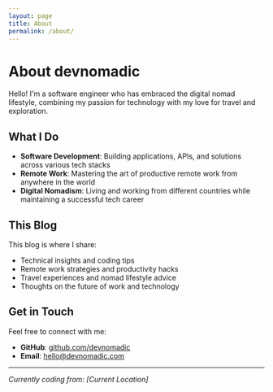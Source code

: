 ```yaml
---
layout: page
title: About
permalink: /about/
---
```


# About devnomadic

Hello! I'm a software engineer who has embraced the digital nomad lifestyle, combining my passion for technology with my love for travel and exploration.

## What I Do

- **Software Development**: Building applications, APIs, and solutions across various tech stacks
- **Remote Work**: Mastering the art of productive remote work from anywhere in the world
- **Digital Nomadism**: Living and working from different countries while maintaining a successful tech career

## This Blog

This blog is where I share:
- Technical insights and coding tips
- Remote work strategies and productivity hacks
- Travel experiences and nomad lifestyle advice
- Thoughts on the future of work and technology

## Get in Touch

Feel free to connect with me:
- **GitHub**: [github.com/devnomadic](https://github.com/devnomadic)
- **Email**: hello@devnomadic.com

---

*Currently coding from: [Current Location]*
